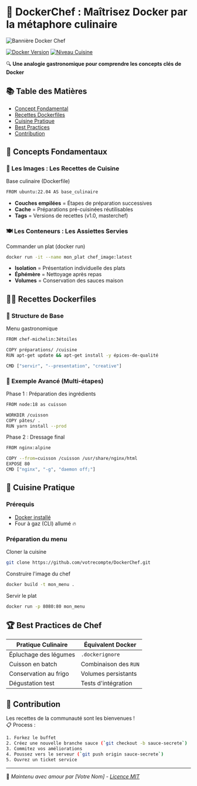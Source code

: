 # 🐳 DockerChef : Maîtrisez Docker par la métaphore culinaire

![Bannière Docker Chef](https://via.placeholder.com/1200x400.png?text=Docker+Chef+-+L'art+culinaire+de+la+containerisation)

[![Docker Version](https://img.shields.io/badge/Docker-20.10%2B-blue)](https://docker.com)
[![Niveau Cuisine](https://img.shields.io/badge/Niveau_Chef-3%C3%A9toiles-brightgreen)]()

🔍 **Une analogie gastronomique pour comprendre les concepts clés de Docker**

## 📚 Table des Matières
- [Concept Fondamental](#-concept-fondamental)
- [Recettes Dockerfiles](#-recettes-dockerfiles)
- [Cuisine Pratique](#-cuisine-pratique)
- [Best Practices](#-best-practices-de-chef)
- [Contribution](#-contribution)

## 🧩 Concepts Fondamentaux

### 🎨 Les Images : Les Recettes de Cuisine
Base culinaire (Dockerfile)
```bash
FROM ubuntu:22.04 AS base_culinaire
```

- **Couches empilées** = Étapes de préparation successives
- **Cache** = Préparations pré-cuisinées réutilisables
- **Tags** = Versions de recettes (v1.0, masterchef)

### 🍽️ Les Conteneurs : Les Assiettes Servies
Commander un plat (docker run)
```bash
docker run -it --name mon_plat chef_image:latest
```

- **Isolation** = Présentation individuelle des plats
- **Éphémère** = Nettoyage après repas
- **Volumes** = Conservation des sauces maison

## 👨🍳 Recettes Dockerfiles

### 🥘 Structure de Base
Menu gastronomique
```bash
FROM chef-michelin:3étoiles

COPY préparations/ /cuisine
RUN apt-get update && apt-get install -y épices-de-qualité

CMD ["servir", "--presentation", "creative"]
```

### 🍜 Exemple Avancé (Multi-étapes)
Phase 1 : Préparation des ingrédients
```bash
FROM node:18 as cuisson

WORKDIR /cuisson
COPY pâtes/ .
RUN yarn install --prod
```

Phase 2 : Dressage final
```bash
FROM nginx:alpine

COPY --from=cuisson /cuisson /usr/share/nginx/html
EXPOSE 80
CMD ["nginx", "-g", "daemon off;"]
```

## 🔪 Cuisine Pratique

### Prérequis
- [Docker installé](https://docs.docker.com/get-docker/)
- Four à gaz (CLI) allumé 🔥

### Préparation du menu
Cloner la cuisine
```bash
git clone https://github.com/votrecompte/DockerChef.git
```

Construire l'image du chef
```bash
docker build -t mon_menu .
```

Servir le plat
```bash
docker run -p 8080:80 mon_menu
```

## 🏆 Best Practices de Chef

| Pratique Culinaire | Équivalent Docker |
|---------------------|-------------------|
| Épluchage des légumes | `.dockerignore` |
| Cuisson en batch | Combinaison des `RUN` |
| Conservation au frigo | Volumes persistants |
| Dégustation test | Tests d'intégration |

## 🤝 Contribution

Les recettes de la communauté sont les bienvenues !  
📋 Process : 
```bash
1. Forkez le buffet
2. Créez une nouvelle branche sauce (`git checkout -b sauce-secrete`)
3. Commitez vos améliorations
4. Poussez vers le serveur (`git push origin sauce-secrete`)
5. Ouvrez un ticket service
```
---

🔧 *Maintenu avec amour par [Votre Nom] - [Licence MIT](LICENSE)*
